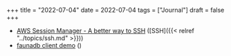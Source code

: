 +++
title = "2022-07-04"
date = 2022-07-04
tags = ["Journal"]
draft = false
+++

-   [AWS Session Manager - A better way to SSH](http://sawers.com/blog/aws-session-manager-a-better-way-to-ssh/) ([SSH]({{< relref "../topics/ssh.md" >}}))
-   [faunadb client demo](https://github.com/ali2210/faunadb_client_demo) ()